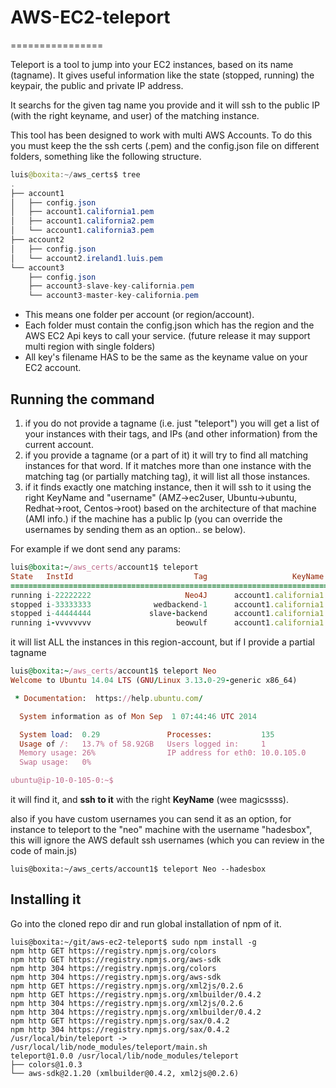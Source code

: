 # AWS-EC2-teleport
================

Teleport is a tool to jump into your EC2 instances, based on its name (tagname). It gives useful information like the state (stopped, running) the keypair, the public and private IP address.

It searchs for the given tag name you provide and it will ssh to the public IP (with the right keyname, and user) of the matching instance.

This tool has been designed to work with multi AWS Accounts. To do this you must keep the the ssh certs (.pem) and the config.json file on different folders, something like the following structure.


``` java
luis@boxita:~/aws_certs$ tree
.
├── account1
│   ├── config.json
│   ├── account1.california1.pem
│   ├── account1.california2.pem
│   └── account1.california3.pem
├── account2
│   ├── config.json
│   └── account2.ireland1.luis.pem
└── account3
    ├── config.json
    ├── account3-slave-key-california.pem
    └── account3-master-key-california.pem
```

* This means one folder per account (or region/account).
* Each folder must contain the config.json which has the region and the AWS EC2 Api keys to call your service. (future release it may support multi region with single folders)
* All key's filename HAS to be the same as the keyname value on your EC2 account.


## Running the command

1. if you do not provide a tagname (i.e. just "teleport") you will get a list of your instances with their tags, and IPs (and other information) from the current account.
2. if you provide a tagname (or a part of it) it will try to find all matching instances for that word. If it matches more than one instance with the matching tag (or partially matching tag), it will list all those instances.
3. if it finds exactly one matching instance, then it will ssh to it using the right KeyName and "username" (AMZ->ec2user, Ubuntu->ubuntu, Redhat->root, Centos->root) based on the architecture of that machine (AMI info.) if the machine has a public Ip (you can override the usernames by sending them as an option.. se below).

For example if we dont send any params:

```ruby
luis@boxita:~/aws_certs/account1$ teleport
State   InstId                           Tag                   KeyName       PrivateIp        PublicIp
=========================================================================================================
running i-22222222                     Neo4J      account1.california1      10.0.105.0     54.45.67.12
stopped i-33333333              wedbackend-1      account1.california1       undefined       undefined
stopped i-44444444             slave-backend      account1.california1       undefined       undefined
running i-vvvvvvvv                   beowulf      account1.california1    10.25.18.251    54.12.202.78
```

it will list ALL the instances in this region-account, but if I provide a partial tagname

```ruby
luis@boxita:~/aws_certs/account1$ teleport Neo
Welcome to Ubuntu 14.04 LTS (GNU/Linux 3.13.0-29-generic x86_64)

 * Documentation:  https://help.ubuntu.com/

  System information as of Mon Sep  1 07:44:46 UTC 2014

  System load:  0.29               Processes:           135
  Usage of /:   13.7% of 58.92GB   Users logged in:     1
  Memory usage: 26%                IP address for eth0: 10.0.105.0
  Swap usage:   0%

ubuntu@ip-10-0-105-0:~$
```

it will find it, and __ssh to it__ with the right __KeyName__ (wee magicssss).

also if you have custom usernames you can send it as an option, for instance to teleport to the "neo" machine with the username "hadesbox", this will ignore the AWS default ssh usernames (which you can review in the code of main.js)

```
luis@boxita:~/aws_certs/account1$ teleport Neo --hadesbox
```

## Installing it

Go into the cloned repo dir and run global installation of npm of it.
```
luis@boxita:~/git/aws-ec2-teleport$ sudo npm install -g
npm http GET https://registry.npmjs.org/colors
npm http GET https://registry.npmjs.org/aws-sdk
npm http 304 https://registry.npmjs.org/colors
npm http 304 https://registry.npmjs.org/aws-sdk
npm http GET https://registry.npmjs.org/xml2js/0.2.6
npm http GET https://registry.npmjs.org/xmlbuilder/0.4.2
npm http 304 https://registry.npmjs.org/xml2js/0.2.6
npm http 304 https://registry.npmjs.org/xmlbuilder/0.4.2
npm http GET https://registry.npmjs.org/sax/0.4.2
npm http 304 https://registry.npmjs.org/sax/0.4.2
/usr/local/bin/teleport -> /usr/local/lib/node_modules/teleport/main.sh
teleport@1.0.0 /usr/local/lib/node_modules/teleport
├── colors@1.0.3
└── aws-sdk@2.1.20 (xmlbuilder@0.4.2, xml2js@0.2.6)
```

